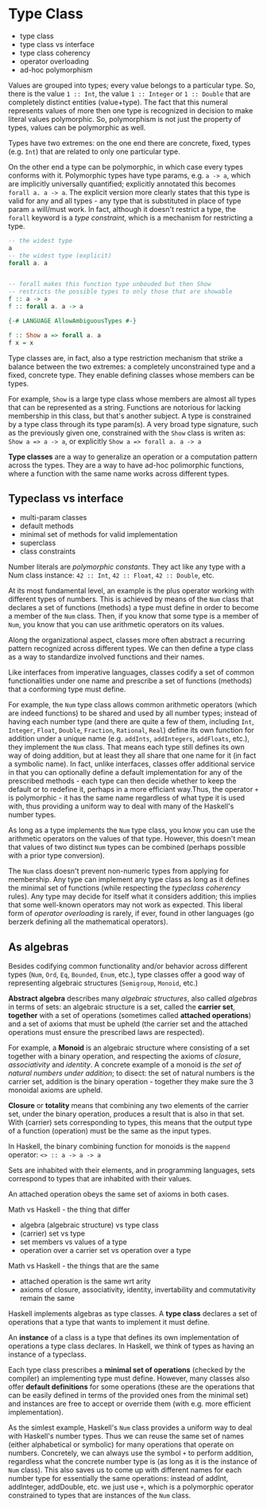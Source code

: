 # Type Class

- type class
- type class vs interface
- type class coherency
- operator overloading
- ad-hoc polymorphism


Values are grouped into types; every value belongs to a particular type. So, there is the value `1 :: Int`, the value `1 :: Integer` or `1 :: Double` that are completely distinct entities (value+type). The fact that this numeral represents values of more then one type is recognized in decision to make literal values polymorphic. So, polymorphism is not just the property of types, values can be polymorphic as well.





Types have two extremes: on the one end there are concrete, fixed, types (e.g. `Int`) that are related to only one particular type.

On the other end a type can be polymorphic, in which case every types conforms with it. Polymorphic types have type params, e.g. `a -> a`, which are implicitly universally quantified; explicitly annotated this becomes `forall a. a -> a`. The explicit version more clearly states that this type is valid for any and all types - any type that is substituted in place of type param `a` will/must work. In fact, although it doesn't restrict a type, the `forall` keyword is a *type constraint*, which is a mechanism for restricting a type.

```hs
-- the widest type
a
-- the widest type (explicit)
forall a. a


-- forall makes this function type unbouded but then Show
-- restricts the possible types to only those that are showable
f :: a -> a
f :: forall a. a -> a

{-# LANGUAGE AllowAmbiguousTypes #-}

f :: Show a => forall a. a
f x = x
```

Type classes are, in fact, also a type restriction mechanism that strike a balance between the two extremes: a completely unconstrained type and a fixed, concrete type. They enable defining classes whose members can be types.

For example, `Show` is a large type class whose members are almost all types that can be represented as a string. Functions are notorious for lacking membership in this class, but that's another subject. A type is constrained by a type class through its type param(s). A very broad type signature, such as the previously given one, constrained with the `Show` class is writen as: `Show a => a -> a`, or explicitly `Show a => forall a. a -> a`




**Type classes** are a way to generalize an operation or a computation pattern across the types. They are a way to have ad-hoc polimorphic functions, where a function with the same name works across different types.


## Typeclass vs interface

- multi-param classes
- default methods
- minimal set of methods for valid implementation
- superclass
- class constraints


Number literals are *polymorphic constants*. They act like any type with a Num class instance: `42 :: Int`, `42 :: Float`, `42 :: Double`, etc.


At its most fundamental level, an example is the plus operator working with different types of numbers. This is achieved by means of the `Num` class that declares a set of functions (methods) a type must define in order to become a member of the `Num` class. Then, if you know that some type is a member of `Num`, you know that you can use arithmetic operators on its values.

Along the organizational aspect, classes more often abstract a recurring pattern recognized across different types. We can then define a type class as a way to standardize involved functions and their names.

Like interfaces from imperative languages, classes codify a set of common functionalities under one name and prescribe a set of functions (methods) that a conforming type must define.

For example, the `Num` type class allows common arithmetic operators (which are indeed functions) to be shared and used by all number types; instead of having each number type (and there are quite a few of them, including `Int`, `Integer`, `Float`, `Double`, `Fraction`, `Rational`, `Real`) define its own function for addition under a unique name (e.g. `addInts`, `addIntegers`, `addFloats`, etc.), they implement the `Num` class. That means each type still defines its own way of doing addition, but at least they all share that one name for it (in fact a symbolic name). In fact, unlike interfaces, classes offer additional service in that you can optionally define a default implementation for any of the prescribed methods - each type can then decide whether to keep the default or to redefine it, perhaps in a more efficiant way.Thus, the operator `+` is polymorphic - it has the same name regardless of what type it is used with, thus providing a uniform way to deal with many of the Haskell's number types.

As long as a type implements the `Num` type class, you know you can use the arithmetic operators on the values of that type. However, this doesn't mean that values of two distinct `Num` types can be combined (perhaps possible with a prior type conversion).

The `Num` class doesn't prevent non-numeric types from applying for membership. Any type can implement any type class as long as it defines the minimal set of functions (while respecting the *typeclass coherency* rules). Any type may decide for itself what it considers addition; this implies that some well-known operators may not work as expected. This liberal form of *operator overloading* is rarely, if ever, found in other languages (go berzerk defining all the mathematical operators).


## As algebras

Besides codifying common functionality and/or behavior across different types (`Num`, `Ord`, `Eq`, `Bounded`, `Enum`, etc.), type classes offer a good way of representing algebraic structures (`Semigroup`, `Monoid`, etc.)

**Abstract algebra** describes many *algebraic structures*, also called *algebras* in terms of sets: an algebraic structure is a set, called the **carrier set**, **together** with a set of operations (sometimes called **attached operations**) and a set of axioms that must be upheld (the carrier set and the attached operations must ensure the prescribed laws are respected).

For example, a **Monoid** is an algebraic structure where consisting of a set together with a binary operation, and respecting the axioms of *closure*, *associativity* and *identity*. A concrete example of a monoid is *the set of natural numbers under addition*; to disect: the set of natural numbers is the carrier set, addition is the binary operation - together they make sure the 3 monoidal axioms are upheld.

**Closure** or **totality** means that combining any two elements of the carrier set, under the binary operation, produces a result that is also in that set. With (carrier) sets corresponding to types, this means that the output type of a function (operation) must be the same as the input types.



In Haskell, the binary combining function for monoids is the `mappend` operator: `<> :: a -> a -> a`

Sets are inhabited with their elements, and in programming languages, sets correspond to types that are inhabited with their values.

An attached operation obeys the same set of axioms in both cases.

Math vs Haskell - the thing that differ
- algebra (algebraic structure) vs type class
- (carrier) set vs type
- set members vs values of a type
- operation over a carrier set vs operation over a type

Math vs Haskell - the things that are the same
- attached operation is the same wrt arity
- axioms of closure, associativity, identity, invertability and commutativity remain the same


Haskell implements algebras as type classes. A **type class** declares a set of operations that a type that wants to implement it must define.

An **instance** of a class is a type that defines its own implementation of operations a type class declares. In Haskell, we think of types as having an instance of a typeclass.

Each type class prescribes a **minimal set of operations** (checked by the compiler) an implementing type must define. However, many classes also offer **default definitions** for some operations (these are the operations that can be easily defined in terms of the provided ones from the minimal set) and instances are free to accept or override them (with e.g. more efficient implementation).


As the simlest example, Haskell's `Num` class provides a uniform way to deal with Haskell's number types. Thus we can reuse the same set of names (either alphabetical or symbolic) for many operations that operate on numbers. Concretely, we can always use the symbol `+` to perform addition, regardless what the concrete number type is (as long as it is the instance of `Num` class). This also saves us to come up with different names for each number type for essentially the same operations: instead of addInt, addInteger, addDouble, etc. we just use `+`, which is a polymorphic operator constrained to types that are instances of the `Num` class.
